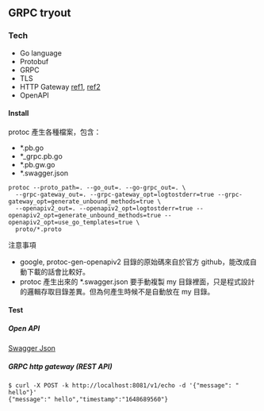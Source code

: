 ## GRPC tryout

### Tech
* Go language
* Protobuf
* GRPC
* TLS
* HTTP Gateway [ref1](https://github.com/grpc-ecosystem/grpc-gateway), [ref2](https://grpc-ecosystem.github.io/grpc-gateway/)
* OpenAPI

#### Install

protoc 產生各種檔案，包含：
* *.pb.go
* *_grpc.pb.go
* *.pb.gw.go
* *.swagger.json

```shell
protoc --proto_path=. --go_out=. --go-grpc_out=. \
  --grpc-gateway_out=. --grpc-gateway_opt=logtostderr=true --grpc-gateway_opt=generate_unbound_methods=true \
  --openapiv2_out=. --openapiv2_opt=logtostderr=true --openapiv2_opt=generate_unbound_methods=true --openapiv2_opt=use_go_templates=true \
  proto/*.proto
```

注意事項
* google, protoc-gen-openapiv2 目錄的原始碼來自於官方 github，能改成自動下載的話會比較好。
* protoc 產生出來的 *.swagger.json 要手動複製 my 目錄裡面，只是程式設計的邏輯存取目錄差異。但為何產生時候不是自動放在 my 目錄。

#### Test
##### Open API
[Swagger Json](http://localhost:8081/openapiv2/MyService.swagger.json)

##### GRPC http gateway (REST API)
```shell
$ curl -X POST -k http://localhost:8081/v1/echo -d '{"message": " hello"}'
{"message":" hello","timestamp":"1648689560"}
```



